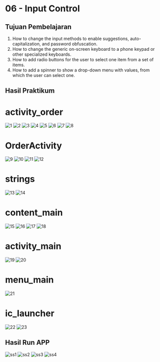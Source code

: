 # 06 - Input Control

## Tujuan Pembelajaran

1. How to change the input methods to enable suggestions, auto-capitalization, and password obfuscation.
2. How to change the generic on-screen keyboard to a phone keypad or other specialized keyboards.
3. How to add radio buttons for the user to select one item from a set of items.
4. How to add a spinner to show a drop-down menu with values, from which the user can select one.

## Hasil Praktikum

# activity_order

![1](img/1.png)
![2](img/2.png)
![3](img/3.png)
![4](img/4.png)
![5](img/5.png)
![6](img/6.png)
![7](img/7.png)
![8](img/8.png)

# OrderActivity

![9](img/9.png)
![10](img/10.png)
![11](img/11.png)
![12](img/12.png)

# strings

![13](img/13.png)
![14](img/14.png)

# content_main

![15](img/15.png)
![16](img/16.png)
![17](img/17.png)
![18](img/18.png)

# activity_main

![19](img/19.png)
![20](img/20.png)

# menu_main

![21](img/21.png)

# ic_launcher

![22](img/22.png)
![23](img/23.png)

## Hasil Run APP

![ss1](img/ss1.jpg)
![ss2](img/ss2.jpg)
![ss3](img/ss3.jpg)
![ss4](img/ss4.jpg)

